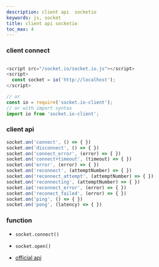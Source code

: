 ```yaml
---
description: client api  socketio
keywords: js, socket
title: client api socketio
toc_max: 4
---
```



### client connect

```js

<script src="/socket.io/socket.io.js"></script>
<script>
  const socket = io('http://localhost');
</script>

// or
const io = require('socket.io-client');
// or with import syntax
import io from 'socket.io-client';
```

### client api

```js
socket.on('connect', () => { })
socket.on('disconnect', () => { })
socket.on('connect_error', (error) => { })
socket.on('connect+timeout', (timeout) => { })
socket.on('error', (error) => { })
socket.on('reconnect', (attemptNumber) => { })
socket.on('reconnect_attempt', (attemptNumber) => { })
socket.on('reconnecting', (attemptNumber) => { })
socket.io('reconnect_error', (error) => { })
socket.on('reconect_failed', (error) => { })
socket.on('ping', () => { })
socket.on('pong', (latency) => { })
```

### function

* `socket.connect()`
* `socket.open()`

* [official api](https://socket.io/docs/client-api/)
